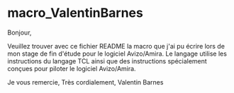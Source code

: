 # macro_ValentinBarnes

Bonjour,

Veuillez trouver avec ce fichier README la macro que j'ai pu écrire lors de mon stage de fin d'étude pour le logiciel Avizo/Amira.
Le langage utilise les instructions du langage TCL ainsi que des instructions spécialement conçues pour piloter le logiciel Avizo/Amira.

Je vous remercie,
Très cordialement,
Valentin Barnes
